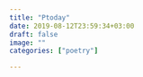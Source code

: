```yaml
---
title: "Ptoday"
date: 2019-08-12T23:59:34+03:00
draft: false
image: ""
categories: ["poetry"]

---
```


